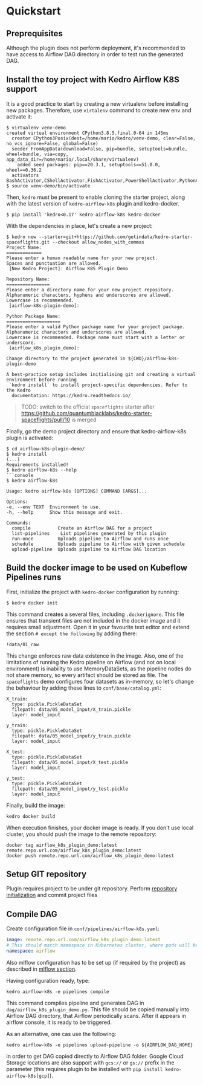 # Quickstart

## Preprequisites

Although the plugin does not perform deployment, it's recommended to have access to Airflow DAG directory in order to test run the generated DAG.

## Install the toy project with Kedro Airflow K8S support

It is a good practice to start by creating a new virtualenv before installing new packages. Therefore, use `virtalenv` 
command to create new env and activate it:

```console
$ virtualenv venv-demo
created virtual environment CPython3.8.5.final.0-64 in 145ms
  creator CPython3Posix(dest=/home/mario/kedro/venv-demo, clear=False, no_vcs_ignore=False, global=False)
  seeder FromAppData(download=False, pip=bundle, setuptools=bundle, wheel=bundle, via=copy, app_data_dir=/home/mario/.local/share/virtualenv)
    added seed packages: pip==20.3.1, setuptools==51.0.0, wheel==0.36.2
  activators BashActivator,CShellActivator,FishActivator,PowerShellActivator,PythonActivator,XonshActivator
$ source venv-demo/bin/activate
```

Then, `kedro` must be present to enable cloning the starter project, along with the latest version of `kedro-airflow-k8s`
plugin and kedro-docker.
```
$ pip install 'kedro<0.17' kedro-airflow-k8s kedro-docker
```

With the dependencies in place, let's create a new project:

```
$ kedro new --starter=git+https://github.com/getindata/kedro-starter-spaceflights.git --checkout allow_nodes_with_commas
Project Name:
=============
Please enter a human readable name for your new project.
Spaces and punctuation are allowed.
 [New Kedro Project]: Airflow K8S Plugin Demo

Repository Name:
================
Please enter a directory name for your new project repository.
Alphanumeric characters, hyphens and underscores are allowed.
Lowercase is recommended.
 [airflow-k8s-plugin-demo]: 

Python Package Name:
====================
Please enter a valid Python package name for your project package.
Alphanumeric characters and underscores are allowed.
Lowercase is recommended. Package name must start with a letter or underscore.
 [airflow_k8s_plugin_demo]: 

Change directory to the project generated in ${CWD}/airflow-k8s-plugin-demo

A best-practice setup includes initialising git and creating a virtual environment before running
 `kedro install` to install project-specific dependencies. Refer to the Kedro
  documentation: https://kedro.readthedocs.io/
```

> TODO: switch to the official `spaceflights` starter after https://github.com/quantumblacklabs/kedro-starter-spaceflights/pull/10 is merged

Finally, go the demo project directory and ensure that kedro-airflow-k8s plugin is activated:

```console
$ cd airflow-k8s-plugin-demo/
$ kedro install
(...)
Requirements installed!
$ kedro airflow-k8s --help
```console
$ kedro airflow-k8s

Usage: kedro airflow-k8s [OPTIONS] COMMAND [ARGS]...

Options:
-e, --env TEXT  Environment to use.
-h, --help      Show this message and exit.

Commands:
  compile          Create an Airflow DAG for a project
  list-pipelines    List pipelines generated by this plugin
  run-once         Uploads pipeline to Airflow and runs once
  schedule         Uploads pipeline to Airflow with given schedule
  upload-pipeline  Uploads pipeline to Airflow DAG location
```

## Build the docker image to be used on Kubeflow Pipelines runs

First, initialize the project with `kedro-docker` configuration by running:

```
$ kedro docker init
```

This command creates a several files, including `.dockerignore`. This file ensures that transient files are not 
included in the docker image and it requires small adjustment. Open it in your favourite text editor and extend the
section `# except the following` by adding there:

```console
!data/01_raw
```

This change enforces raw data existence in the image. Also, one of the limitations of running the Kedro 
pipeline on Airflow (and not on local environment) is inability to use MemoryDataSets, as the pipeline nodes do not
share memory, so every artifact should be stored as file. The `spaceflights` demo configures four datasets as 
in-memory, so let's change the behaviour by adding these lines to `conf/base/catalog.yml`:

```console
X_train:
  type: pickle.PickleDataSet
  filepath: data/05_model_input/X_train.pickle
  layer: model_input

y_train:
  type: pickle.PickleDataSet
  filepath: data/05_model_input/y_train.pickle
  layer: model_input

X_test:
  type: pickle.PickleDataSet
  filepath: data/05_model_input/X_test.pickle
  layer: model_input

y_test:
  type: pickle.PickleDataSet
  filepath: data/05_model_input/y_test.pickle
  layer: model_input
```

Finally, build the image:

```console
kedro docker build
```

When execution finishes, your docker image is ready. If you don't use local cluster, you should push the image to the remote repository:

```console
docker tag airflow_k8s_plugin_demo:latest remote.repo.url.com/airflow_k8s_plugin_demo:latest
docker push remote.repo.url.com/airflow_k8s_plugin_demo:latest
```

## Setup GIT repository

Plugin requires project to be under git repository. Perform [repository initialization](https://git-scm.com/docs/git-init) and commit project files  

## Compile DAG

Create configuration file in `conf/pipelines/airflow-k8s.yaml`:

```yaml
image: remote.repo.url.com/airflow_k8s_plugin_demo:latest
# This should match namespace in Kubernetes cluster, where pods will be created
namespace: airflow
```

Also mlflow configuration has to be set up (if required by the project) as described in 
[mlflow section](./03_mlflow.md).

Having configuration ready, type:

```console
kedro airflow-k8s -e pipelines compile
```

This command compiles pipeline and generates DAG in `dag/airflow_k8s_plugin_demo.py`. This file should be copied manually into Airflow DAG
directory, 
that Airflow periodically scans. After it appears in airflow console, it is ready to be triggered. 

As an alternative, one cas use the following:

```console
kedro airflow-k8s -e pipelines upload-pipeline -o ${AIRFLOW_DAG_HOME}
```

in order to get DAG copied directly to Airflow DAG folder. Google Cloud Storage locations are also support with `gcs://`
or `gs://` prefix in the parameter (this requires plugin to be installed with `pip install kedro-airflow-k8s[gcp]`).
